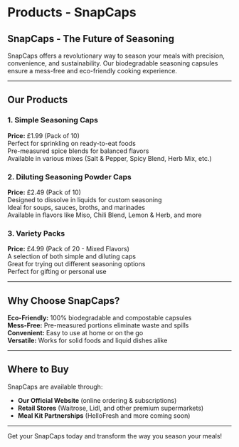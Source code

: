 # Products - SnapCaps

## SnapCaps - The Future of Seasoning
SnapCaps offers a revolutionary way to season your meals with precision, convenience, and sustainability. Our biodegradable seasoning capsules ensure a mess-free and eco-friendly cooking experience.

---

## Our Products

### 1. **Simple Seasoning Caps**  
**Price:** £1.99 (Pack of 10)  
Perfect for sprinkling on ready-to-eat foods  
Pre-measured spice blends for balanced flavors  
Available in various mixes (Salt & Pepper, Spicy Blend, Herb Mix, etc.)  

### 2. **Diluting Seasoning Powder Caps**  
**Price:** £2.49 (Pack of 10)  
Designed to dissolve in liquids for custom seasoning  
Ideal for soups, sauces, broths, and marinades  
Available in flavors like Miso, Chili Blend, Lemon & Herb, and more  

### 3. **Variety Packs**  
**Price:** £4.99 (Pack of 20 - Mixed Flavors)  
A selection of both simple and diluting caps  
Great for trying out different seasoning options  
Perfect for gifting or personal use  

---

## Why Choose SnapCaps?
**Eco-Friendly:** 100% biodegradable and compostable capsules  
**Mess-Free:** Pre-measured portions eliminate waste and spills  
**Convenient:** Easy to use at home or on the go  
**Versatile:** Works for solid foods and liquid dishes alike  

---

## Where to Buy
SnapCaps are available through:
- **Our Official Website** (online ordering & subscriptions)
- **Retail Stores** (Waitrose, Lidl, and other premium supermarkets)
- **Meal Kit Partnerships** (HelloFresh and more coming soon)

---

Get your SnapCaps today and transform the way you season your meals!
